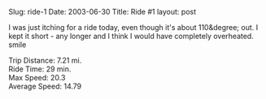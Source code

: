 Slug: ride-1
Date: 2003-06-30
Title: Ride #1
layout: post

I was just itching for a ride today, even though it&#39;s about 110&degree; out. I kept it short - any longer and I think I would have completely overheated. smile

Trip Distance: 7.21 mi.<br />
Ride Time: 29 min.<br />
Max Speed: 20.3<br />
Average Speed: 14.79
